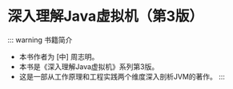 # 深入理解Java虚拟机（第3版）

::: warning 书籍简介
- 本书作者为 [中] 周志明。
- 本书是《深入理解Java虚拟机》系列第3版。
- 这是一部从工作原理和工程实践两个维度深入剖析JVM的著作。
:::

